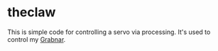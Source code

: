# theclaw

This is simple code for controlling a servo via processing. It's used to control my [Grabnar](https://www.thingiverse.com/thing:1685554).
